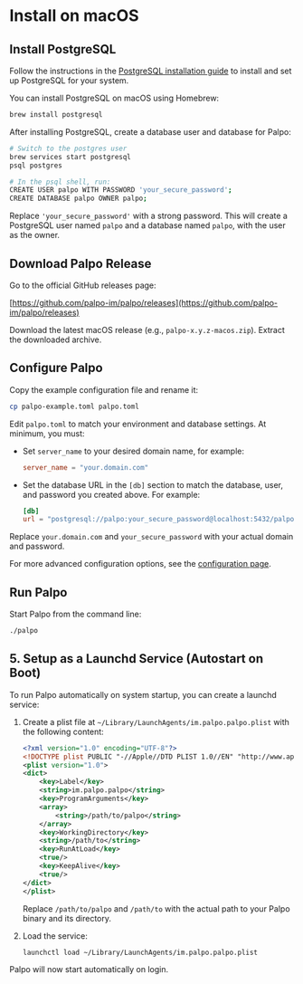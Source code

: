 # Install on macOS

## Install PostgreSQL

Follow the instructions in the [PostgreSQL installation guide](./postgres.md) to install and set up PostgreSQL for your system.


You can install PostgreSQL on macOS using Homebrew:

```bash
brew install postgresql
```

After installing PostgreSQL, create a database user and database for Palpo:

```bash
# Switch to the postgres user
brew services start postgresql
psql postgres

# In the psql shell, run:
CREATE USER palpo WITH PASSWORD 'your_secure_password';
CREATE DATABASE palpo OWNER palpo;
```

Replace `'your_secure_password'` with a strong password. This will create a PostgreSQL user named `palpo` and a database named `palpo`, with the user as the owner.


## Download Palpo Release

Go to the official GitHub releases page:

[https://github.com/palpo-im/palpo/releases](https://github.com/palpo-im/palpo/releases)

Download the latest macOS release (e.g., `palpo-x.y.z-macos.zip`). Extract the downloaded archive.

## Configure Palpo

Copy the example configuration file and rename it:

```bash
cp palpo-example.toml palpo.toml
```

Edit `palpo.toml` to match your environment and database settings. At minimum, you must:

- Set `server_name` to your desired domain name, for example:

	```toml
	server_name = "your.domain.com"
	```

- Set the database URL in the `[db]` section to match the database, user, and password you created above. For example:

	```toml
	[db]
	url = "postgresql://palpo:your_secure_password@localhost:5432/palpo"
	```

Replace `your.domain.com` and `your_secure_password` with your actual domain and password.

For more advanced configuration options, see the [configuration page](../configuration/index.md).



## Run Palpo

Start Palpo from the command line:

```bash
./palpo
```

## 5. Setup as a Launchd Service (Autostart on Boot)

To run Palpo automatically on system startup, you can create a launchd service:

1. Create a plist file at `~/Library/LaunchAgents/im.palpo.palpo.plist` with the following content:

	```xml
	<?xml version="1.0" encoding="UTF-8"?>
	<!DOCTYPE plist PUBLIC "-//Apple//DTD PLIST 1.0//EN" "http://www.apple.com/DTDs/PropertyList-1.0.dtd">
	<plist version="1.0">
	<dict>
		<key>Label</key>
		<string>im.palpo.palpo</string>
		<key>ProgramArguments</key>
		<array>
			<string>/path/to/palpo</string>
		</array>
		<key>WorkingDirectory</key>
		<string>/path/to</string>
		<key>RunAtLoad</key>
		<true/>
		<key>KeepAlive</key>
		<true/>
	</dict>
	</plist>
	```

	Replace `/path/to/palpo` and `/path/to` with the actual path to your Palpo binary and its directory.

2. Load the service:

	```bash
	launchctl load ~/Library/LaunchAgents/im.palpo.palpo.plist
	```

Palpo will now start automatically on login.